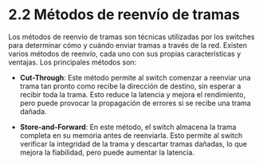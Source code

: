 # 2.2 Métodos de reenvío de tramas

Los métodos de reenvío de tramas son técnicas utilizadas por los switches para determinar cómo y cuándo enviar tramas a través de la red. Existen varios métodos de reenvío, cada uno con sus propias características y ventajas. Los principales métodos son:

- **Cut-Through**: Este método permite al switch comenzar a reenviar una trama tan pronto como recibe la dirección de destino, sin esperar a recibir toda la trama. Esto reduce la latencia y mejora el rendimiento, pero puede provocar la propagación de errores si se recibe una trama dañada.
  
- **Store-and-Forward**: En este método, el switch almacena la trama completa en su memoria antes de reenviarla. Esto permite al switch verificar la integridad de la trama y descartar tramas dañadas, lo que mejora la fiabilidad, pero puede aumentar la latencia.
